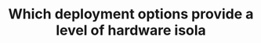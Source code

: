 ---
layout: answer
title: "Which deployment options provide a level of hardware isola"
blurb: "<p>Both dedicated instances and dedicated hosts provide complete hardware isolation, ensuring that no other company can simultaneously run operations on t"
quid: 2
---